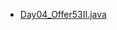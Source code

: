 * [Day04_Offer53II.java](..%2F..%2Fdemo_code%2Fsrc%2Fcom%2Fwy%2Fleetcode%2Fpractise_30%2FDay04_Offer53II.java)
